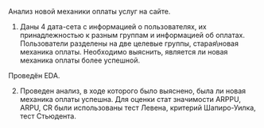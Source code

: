 Анализ новой механики оплаты услуг на сайте.

1. Даны 4 дата-сета с информацией о пользователях, их принадлежностью к разным группам и информацией об оплатах. Пользователи разделены на две целевые группы, старая\новая механика оплаты.
Необходимо выяснить, является ли новая механика оплаты более успешной.

Проведён EDA.

2. Проведен анализ, в ходе которого было выяснено, была ли новая механика оплаты успешна. Для оценки стат значимости ARPPU, ARPU, CR были использованы тест Левена,
   критерий Шапиро-Уилка, тест Стьюдента. 
   
